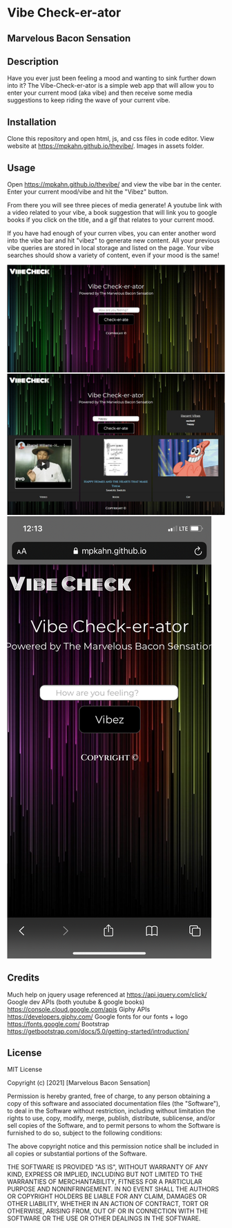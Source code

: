 # Vibe Check-er-ator
## Marvelous Bacon Sensation

## Description
Have you ever just been feeling a mood and wanting to sink further down into it? The Vibe-Check-er-ator is a simple web app that will allow you to enter your current mood (aka vibe) and then receive some media suggestions to keep riding the wave of your current vibe. 

## Installation
Clone this repository and open html, js, and css files in code editor. View website at https://mpkahn.github.io/thevibe/. Images in assets folder.

## Usage
Open https://mpkahn.github.io/thevibe/ and view the vibe bar in the center. Enter your current mood/vibe and hit the "Vibez" button. 

From there you will see three pieces of media generate! A youtube link with a video related to your vibe, a book suggestion that will link you to google books if you click on the title, and a gif that relates to your current mood. 

If you have had enough of your curren vibes, you can enter another word into the vibe bar and hit "vibez" to generate new content. All your previous vibe queries are stored in local storage and listed on the page. Your vibe searches should show a variety of content, even if your mood is the same!

![Main page](assets/images/vibe-main.jpg)
![several vibes entered with results](assets/images/vibe-search.jpg)
![mobile experience](assets/images/vibe-mobile.png)


## Credits

Much help on jquery usage referenced at https://api.jquery.com/click/
Google dev APIs (both youtube & google books) https://console.cloud.google.com/apis
Giphy APIs https://developers.giphy.com/
Google fonts for our fonts + logo https://fonts.google.com/
Bootstrap https://getbootstrap.com/docs/5.0/getting-started/introduction/


## License
MIT License

Copyright (c) [2021] [Marvelous Bacon Sensation]

Permission is hereby granted, free of charge, to any person obtaining a copy of this software and associated documentation files (the "Software"), to deal in the Software without restriction, including without limitation the rights to use, copy, modify, merge, publish, distribute, sublicense, and/or sell copies of the Software, and to permit persons to whom the Software is furnished to do so, subject to the following conditions:

The above copyright notice and this permission notice shall be included in all copies or substantial portions of the Software.

THE SOFTWARE IS PROVIDED "AS IS", WITHOUT WARRANTY OF ANY KIND, EXPRESS OR IMPLIED, INCLUDING BUT NOT LIMITED TO THE WARRANTIES OF MERCHANTABILITY, FITNESS FOR A PARTICULAR PURPOSE AND NONINFRINGEMENT. IN NO EVENT SHALL THE AUTHORS OR COPYRIGHT HOLDERS BE LIABLE FOR ANY CLAIM, DAMAGES OR OTHER LIABILITY, WHETHER IN AN ACTION OF CONTRACT, TORT OR OTHERWISE, ARISING FROM, OUT OF OR IN CONNECTION WITH THE SOFTWARE OR THE USE OR OTHER DEALINGS IN THE SOFTWARE.
